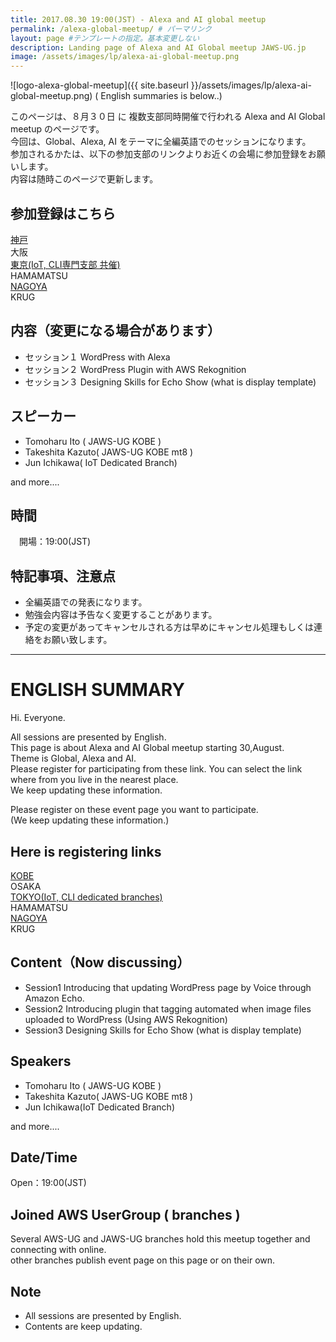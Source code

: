 ```yaml
---
title: 2017.08.30 19:00(JST) - Alexa and AI global meetup
permalink: /alexa-global-meetup/ # パーマリンク
layout: page #テンプレートの指定。基本変更しない
description: Landing page of Alexa and AI Global meetup JAWS-UG.jp
image: /assets/images/lp/alexa-ai-global-meetup.png
---
```


![logo-alexa-global-meetup]({{ site.baseurl }}/assets/images/lp/alexa-ai-global-meetup.png)
( English summaries is below..)

このページは、８月３０日 に 複数支部同時開催で行われる Alexa and AI Global meetup のページです。  
今回は、Global、Alexa, AI をテーマに全編英語でのセッションになります。  
参加されるかたは、以下の参加支部のリンクよりお近くの会場に参加登録をお願いします。  
内容は随時このページで更新します。

## 参加登録はこちら
[神戸](https://jaws-ug-kobe.doorkeeper.jp/events/62902)  
大阪  
[東京(IoT, CLI専門支部 共催)](https://jawsug-cli.doorkeeper.jp/events/63079)  
HAMAMATSU  
[NAGOYA](https://jawsug-nagoya.doorkeeper.jp/events/63652)  
KRUG

## 内容（変更になる場合があります）
* セッション１   WordPress with Alexa
* セッション２   WordPress Plugin with AWS Rekognition
* セッション３   Designing Skills for Echo Show (what is display template)

## スピーカー
* Tomoharu Ito ( JAWS-UG KOBE )
* Takeshita Kazuto( JAWS-UG KOBE mt8 )
* Jun Ichikawa( IoT Dedicated Branch)

and more....

## 時間
　開場：19:00(JST)

## 特記事項、注意点
* 全編英語での発表になります。
* 勉強会内容は予告なく変更することがあります。
* 予定の変更があってキャンセルされる方は早めにキャンセル処理もしくは連絡をお願い致します。

----

# ENGLISH SUMMARY
Hi. Everyone.

All sessions are presented by English.  
This page is about Alexa and AI Global meetup starting 30,August.  
Theme is Global, Alexa and AI.  
Please register for participating from these link. You can select the link where from you live in the nearest place.  
We keep updating these information.

Please register on these event page you want to participate.  
(We keep updating these information.)

## Here is registering links
[KOBE](https://jaws-ug-kobe.doorkeeper.jp/events/62902)  
OSAKA  
[TOKYO(IoT, CLI dedicated branches)](https://jawsug-cli.doorkeeper.jp/events/63079)  
HAMAMATSU  
[NAGOYA](https://jawsug-nagoya.doorkeeper.jp/events/63652)  
KRUG

## Content（Now discussing）
* Session1   Introducing that updating WordPress page by Voice through Amazon Echo.
* Session2   Introducing plugin that tagging automated when image files uploaded to WordPress
              (Using AWS Rekognition)
* Session3   Designing Skills for Echo Show (what is display template)


## Speakers
* Tomoharu Ito ( JAWS-UG KOBE )
* Takeshita Kazuto( JAWS-UG KOBE mt8 )
* Jun Ichikawa(IoT Dedicated Branch)

and more....

## Date/Time
  Open：19:00(JST)

## Joined AWS UserGroup ( branches )
Several AWS-UG and JAWS-UG branches hold this meetup together and connecting with online.  
other branches publish event page on this page or on their own.

## Note
* All sessions are presented by English.
* Contents are keep updating.
